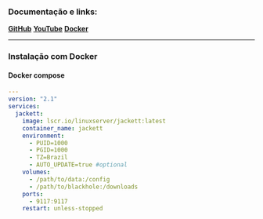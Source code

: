 
### Documentação e links:

**[GitHub](https://github.com/Jackett/Jackett)**
**[YouTube](https://www.youtube.com/watch?v=illoFzNpdR4&list=PLxatknzLa1fJwerISUiztTEPKMrwSpKKK&index=4)**
**[Docker](https://hub.docker.com/r/linuxserver/jackett)**

---
### Instalação com Docker

#### Docker compose

```yaml
---
version: "2.1"
services:
  jackett:
    image: lscr.io/linuxserver/jackett:latest
    container_name: jackett
    environment:
      - PUID=1000
      - PGID=1000
      - TZ=Brazil
      - AUTO_UPDATE=true #optional
    volumes:
      - /path/to/data:/config
      - /path/to/blackhole:/downloads
    ports:
      - 9117:9117
    restart: unless-stopped
```
